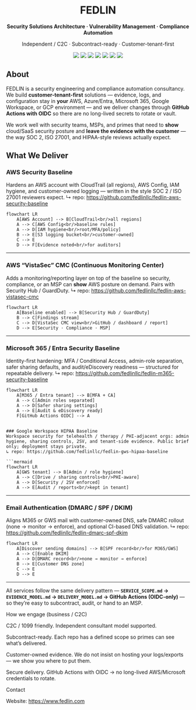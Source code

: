 <h1 align="center">FEDLIN</h1>
<p align="center"><b>Security Solutions Architecture · Vulnerability Management · Compliance Automation</b></p>
<p align="center">Independent / C2C · Subcontract-ready · Customer-tenant-first</p>

<p align="center">
  <img src="https://img.shields.io/badge/AWS-CloudTrail%20·%20Config%20·%20Security%20Hub-FF9900?logo=amazonaws&logoColor=white" />
  <img src="https://img.shields.io/badge/Azure-Entra%20ID%20·%20Defender%20·%20Policy-0078D4?logo=microsoftazure&logoColor=white" />
  <img src="https://img.shields.io/badge/GCP-Org%20Policies%20·%20SCC-4285F4?logo=googlecloud&logoColor=white" />
  <img src="https://img.shields.io/badge/M365-Entra%20Hardening-2358D5?logo=microsoft&logoColor=white" />
  <img src="https://img.shields.io/badge/GWS-HIPAA%20Baseline-0F9D58?logo=googleworkspace&logoColor=white" />
  <img src="https://img.shields.io/badge/GitHub%20Actions-OIDC%20CI%2FCD-000000?logo=githubactions&logoColor=white" />
  <img src="https://img.shields.io/badge/Compliance-SOC%202%20·%20ISO%2027001%20·%20HIPAA-6C757D" />
</p>

## About

FEDLIN is a security engineering and compliance automation consultancy. We build **customer-tenant-first** solutions — evidence, logs, and configuration stay in **your** AWS, Azure/Entra, Microsoft 365, Google Workspace, or GCP environment — and we deliver changes through **GitHub Actions with OIDC** so there are no long-lived secrets to rotate or vault.

We work well with security teams, MSPs, and primes that need to **show** cloud/SaaS security posture and **leave the evidence with the customer** — the way SOC 2, ISO 27001, and HIPAA-style reviews actually expect.

## What We Deliver

### AWS Security Baseline
Hardens an AWS account with CloudTrail (all regions), AWS Config, IAM hygiene, and customer-owned logging — written in the style SOC 2 / ISO 27001 reviewers expect.
↳ repo: https://github.com/fedlinllc/fedlin-aws-security-baseline

```mermaid
flowchart LR
    A[AWS Account] --> B[CloudTrail<br/>all regions]
    A --> C[AWS Config<br/>baseline rules]
    A --> D[IAM hygiene<br/>root/MFA/policy]
    B --> E[S3 logging bucket<br/>customer-owned]
    C --> E
    D --> F[Evidence noted<br/>for auditors]
```

---

### AWS “VistaSec” CMC (Continuous Monitoring Center)
Adds a monitoring/reporting layer on top of the baseline so security, compliance, or an MSP can **show** AWS posture on demand. Pairs with Security Hub / GuardDuty.
↳ repo: https://github.com/fedlinllc/fedlin-aws-vistasec-cmc

```mermaid
flowchart LR
    A[Baseline enabled] --> B[Security Hub / GuardDuty]
    B --> C[Findings stream]
    C --> D[VistaSec CMC view<br/>GitHub / dashboard / report]
    D --> E[Security · Compliance · MSP]
```

---

### Microsoft 365 / Entra Security Baseline
Identity-first hardening: MFA / Conditional Access, admin-role separation, safer sharing defaults, and audit/eDiscovery readiness — structured for repeatable delivery.
↳ repo: https://github.com/fedlinllc/fedlin-m365-security-baseline

```mermaid
flowchart LR
    A[M365 / Entra tenant] --> B[MFA + CA]
    A --> C[Admin roles separated]
    A --> D[Safer sharing settings]
    A --> E[Audit & eDiscovery ready]
    F[GitHub Actions OIDC] --> A


### Google Workspace HIPAA Baseline
Workspace security for telehealth / therapy / PHI-adjacent orgs: admin hygiene, sharing controls, 2SV, and tenant-side evidence. Public brief only; deployment stays private.
↳ repo: https://github.com/fedlinllc/fedlin-gws-hipaa-baseline

```mermaid
flowchart LR
    A[GWS tenant] --> B[Admin / role hygiene]
    A --> C[Drive / sharing controls<br/>PHI-aware]
    A --> D[Security / 2SV enforced]
    A --> E[Audit / reports<br/>kept in tenant]
```

---

### Email Authentication (DMARC / SPF / DKIM)
Aligns M365 or GWS mail with customer-owned DNS, safe DMARC rollout (none → monitor → enforce), and optional CI-based DNS validation.
↳ repo: https://github.com/fedlinllc/fedlin-dmarc-spf-dkim

```mermaid
flowchart LR
    A[Discover sending domains] --> B[SPF record<br/>for M365/GWS]
    A --> C[Enable DKIM]
    A --> D[DMARC record<br/>none → monitor → enforce]
    B --> E[Customer DNS zone]
    C --> E
    D --> E
```

---

All services follow the same delivery pattern — **`SERVICE_SCOPE.md` → `EVIDENCE_MODEL.md` → `DELIVERY_MODEL.md` → GitHub Actions (OIDC-only)** — so they’re easy to subcontract, audit, or hand to an MSP.

How we engage (business / C2C)

C2C / 1099 friendly. Independent consultant model supported.

Subcontract-ready. Each repo has a defined scope so primes can see what’s delivered.

Customer-owned evidence. We do not insist on hosting your logs/exports — we show you where to put them.

Secure delivery. GitHub Actions with OIDC → no long-lived AWS/Microsoft credentials to rotate.

Contact

Website: https://www.fedlin.com
